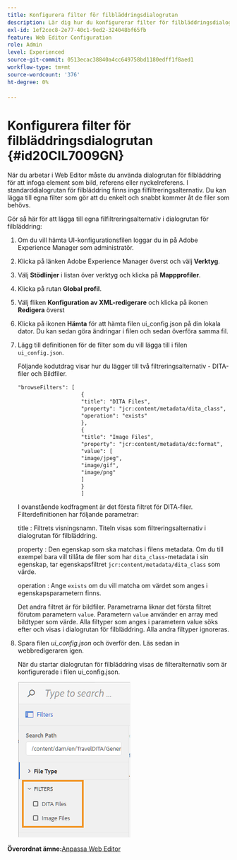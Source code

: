 ```yaml
---
title: Konfigurera filter för filbläddringsdialogrutan
description: Lär dig hur du konfigurerar filter för filbläddringsdialogrutan
exl-id: 1ef2cec8-2e77-40c1-9ed2-324048bf65fb
feature: Web Editor Configuration
role: Admin
level: Experienced
source-git-commit: 0513ecac38840a4cc649758bd1180edff1f8aed1
workflow-type: tm+mt
source-wordcount: '376'
ht-degree: 0%

---
```


# Konfigurera filter för filbläddringsdialogrutan {#id20CIL7009GN}

När du arbetar i Web Editor måste du använda dialogrutan för filbläddring för att infoga element som bild, referens eller nyckelreferens. I standarddialogrutan för filbläddring finns inga filfiltreringsalternativ. Du kan lägga till egna filter som gör att du enkelt och snabbt kommer åt de filer som behövs.

Gör så här för att lägga till egna filfiltreringsalternativ i dialogrutan för filbläddring:

1. Om du vill hämta UI-konfigurationsfilen loggar du in på Adobe Experience Manager som administratör.

1. Klicka på länken Adobe Experience Manager överst och välj **Verktyg**.
1. Välj **Stödlinjer** i listan över verktyg och klicka på **Mappprofiler**.
1. Klicka på rutan **Global profil**.
1. Välj fliken **Konfiguration av XML-redigerare** och klicka på ikonen **Redigera** överst
1. Klicka på ikonen **Hämta** för att hämta filen ui\_config.json på din lokala dator. Du kan sedan göra ändringar i filen och sedan överföra samma fil.
1. Lägg till definitionen för de filter som du vill lägga till i filen `ui_config.json`.

   Följande kodutdrag visar hur du lägger till två filtreringsalternativ - DITA-filer och Bildfiler.

   ```
   "browseFilters": [
                       {
                       "title": "DITA Files",
                       "property": "jcr:content/metadata/dita_class",
                       "operation": "exists"
                       },
                       {
                       "title": "Image Files",
                       "property": "jcr:content/metadata/dc:format",
                       "value": [
                       "image/jpeg",
                       "image/gif",
                       "image/png"
                       ]
                       }
                       ]
   ```

   I ovanstående kodfragment är det första filtret för DITA-filer. Filterdefinitionen har följande parametrar:

   title
:   Filtrets visningsnamn. Titeln visas som filtreringsalternativ i dialogrutan för filbläddring.

   property
:   Den egenskap som ska matchas i filens metadata. Om du till exempel bara vill tillåta de filer som har `dita_class`-metadata i sin egenskap, tar egenskapsfiltret `jcr:content/metadata/dita_class` som värde.

   operation
:   Ange `exists` om du vill matcha om värdet som anges i egenskapsparametern finns.

   Det andra filtret är för bildfiler. Parametrarna liknar det första filtret förutom parametern `value`. Parametern `value` använder en array med bildtyper som värde. Alla filtyper som anges i parametern value söks efter och visas i dialogrutan för filbläddring. Alla andra filtyper ignoreras.

1. Spara filen *ui\_config.json* och överför den. Läs sedan in webbredigeraren igen.

   När du startar dialogrutan för filbläddring visas de filteralternativ som är konfigurerade i filen ui\_config.json.

   ![](assets/file-browse-custom-filters.png)


**Överordnat ämne:**&#x200B;[&#x200B; Anpassa Web Editor](conf-web-editor.md)
